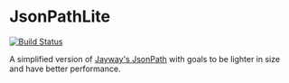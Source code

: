 # JsonPathLite
[![Build Status](https://travis-ci.com/codeniko/JsonPathLite.svg?branch=master)](https://travis-ci.com/codeniko/JsonPathLite)

A simplified version of [Jayway's JsonPath](https://github.com/json-path/JsonPath) with goals to be lighter in size
and have better performance. 
